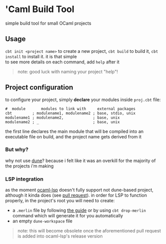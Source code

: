 # 'Caml Build Tool
simple build tool for small OCaml projects

## Usage
`cbt init <project name>` to create a new project, `cbt build` to build it, `cbt install` to install it. it is that simple<br>
to see more details on each command, add `help` after it
> note: good luck with naming your project "help"!

## Project configuration
to configure your project, simply **declare** your modules inside `proj.cbt` file:
```
#  module       modules to link with     external packages
cbt         ; modulename1, modulename2 ; base, stdio, unix
modulename1 ; modulename2,             ; base, unix
modulename2 ; _                        ; base, unix
```
the first line declares the main module that will be compiled into an executable file on build, and the project name gets derived from it

### But why?
why not use [dune](https://github.com/ocaml/dune)? because i felt like it was an overkill for the majority of the projects i'm making

### LSP integration
as the moment [ocaml-lsp](https://github.com/ocaml/ocaml-lsp) doesn't fully support not dune-based project, although it kinda does (see [pull request](https://github.com/ocaml/ocaml-lsp/pull/1173)). in order for LSP to function properly, in the project's root you will need to create:
- a `.merlin` file by following [the guide](https://github.com/ocaml/merlin/wiki/Project-configuration) or by using `cbt drop-merlin` command which will generate it for you automatically
- an empty `dune-workspace` file
> note: this will become obsolete once the aforementioned pull request is added into ocaml-lsp's release version
